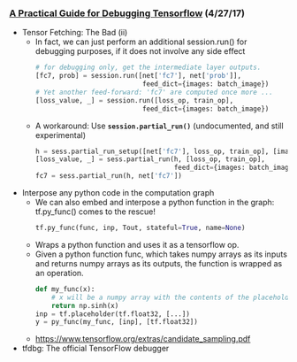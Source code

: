 ### [A Practical Guide for Debugging Tensorflow](https://wookayin.github.io/tensorflow-talk-debugging) (4/27/17)
* Tensor Fetching: The Bad (ii)
  * In fact, we can just perform an additional session.run() for debugging purposes, if it does not involve any side effect
    ```python
    # for debugging only, get the intermediate layer outputs.
    [fc7, prob] = session.run([net['fc7'], net['prob']],
                               feed_dict={images: batch_image})
    # Yet another feed-forward: 'fc7' are computed once more ...
    [loss_value, _] = session.run([loss_op, train_op],
                               feed_dict={images: batch_image})
    ```
  * A workaround: Use **`session.partial_run()`** (undocumented, and still experimental)
    ```python
    h = sess.partial_run_setup([net['fc7'], loss_op, train_op], [images])
    [loss_value, _] = sess.partial_run(h, [loss_op, train_op],
                                       feed_dict={images: batch_image})
    fc7 = sess.partial_run(h, net['fc7'])
    ```
* Interpose any python code in the computation graph
  * We can also embed and interpose a python function in the graph: tf.py_func() comes to the rescue!
    ```python
    tf.py_func(func, inp, Tout, stateful=True, name=None)
    ```
  * Wraps a python function and uses it as a tensorflow op.
  * Given a python function func, which takes numpy arrays as its inputs and returns numpy arrays as its outputs, the function is wrapped as an operation.
    ```python
    def my_func(x):
        # x will be a numpy array with the contents of the placeholder below
        return np.sinh(x)
    inp = tf.placeholder(tf.float32, [...])
    y = py_func(my_func, [inp], [tf.float32])
    ```
  * https://www.tensorflow.org/extras/candidate_sampling.pdf
* tfdbg: The official TensorFlow debugger